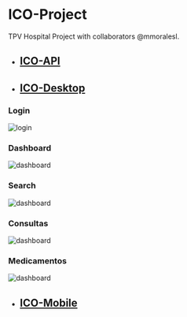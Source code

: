 # ICO-Project

TPV Hospital Project with collaborators @mmoralesl.

* ## [ICO-API](https://github.com/jcsalinas20/ICO-API)

* ## [ICO-Desktop](https://github.com/jcsalinas20/ICO-Desktop)

### Login

![login](http://imgfz.com/i/v2tmdIE.png)

### Dashboard

![dashboard](http://imgfz.com/i/WyPxmCO.png)

### Search

![dashboard](http://imgfz.com/i/cOylRfa.png)

### Consultas

![dashboard](http://imgfz.com/i/ZzK9YAo.png)

### Medicamentos

![dashboard](http://imgfz.com/i/sBfLuhl.png)

* ## [ICO-Mobile](https://github.com/jcsalinas20/ICO-Movil)
